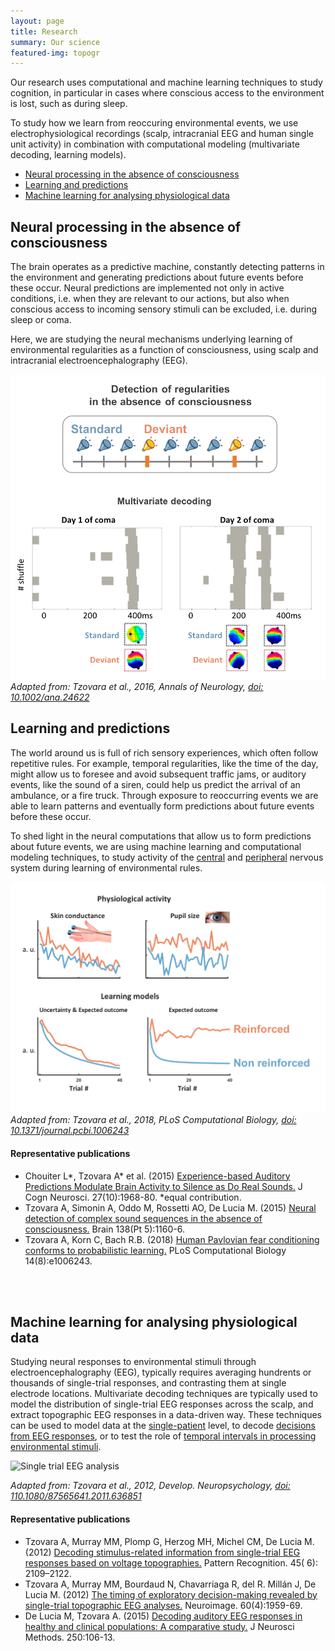 ```yaml
---
layout: page
title: Research
summary: Our science
featured-img: topogr
---
```


Our research uses computational and machine learning techniques to study cognition, in particular in cases where conscious access to the environment is lost, such as during sleep.

To study how we learn from reoccuring environmental events, we use electrophysiological recordings (scalp, intracranial EEG and human single unit activity) in combination with computational modeling (multivariate decoding, learning models).

* [Neural processing in the absence of consciousness](#neural-processing-in-the-absence-of-consciousness)
* [Learning and predictions](#learning-and-predictions)
* [Machine learning for analysing physiological data](#machine-learning-for-analysing-physiological-data)

## Neural processing in the absence of consciousness

The brain operates as a predictive machine, constantly detecting patterns in the environment and generating predictions about future events before these occur. Neural predictions are implemented not only in active conditions, i.e. when they are relevant to our actions, but also when conscious access to incoming sensory stimuli can be excluded, i.e. during sleep or coma. <br/>

Here, we are studying the neural mechanisms underlying learning of environmental regularities as a function of consciousness, using scalp and intracranial electroencephalography (EEG).

![Modeling associative learning](https://raw.githubusercontent.com/ccneuro/ccneuro.github.io/master/assets/img/posts/Regularities.png)
*Adapted from: Tzovara et al., 2016, Annals of Neurology, [doi: 10.1002/ana.24622]( https://doi.org/10.1002/ana.24622)*

## Learning and predictions

The world around us is full of rich sensory experiences, which often follow repetitive rules. For example, temporal
regularities, like the time of the day, might allow us to foresee and avoid subsequent traffic jams, or auditory events,
like the sound of a siren, could help us predict the arrival of an ambulance, or a fire truck. Through exposure to
reoccurring events we are able to learn patterns and eventually form predictions about future events before these
occur. <br/>

To shed light in the neural computations that allow us to form predictions about future events, we are using machine learning and computational modeling techniques, to study activity of the [central](http://www.mitpressjournals.org/doi/abs/10.1162/jocn_a_00835) and [peripheral](https://journals.plos.org/ploscompbiol/article?id=10.1371/journal.pcbi.1006243) nervous system during learning of environmental rules.

![Modeling associative learning](https://raw.githubusercontent.com/ccneuro/ccneuro.github.io/master/assets/img/posts/Models.png)
*Adapted from: Tzovara et al., 2018, PLoS Computational Biology, [doi: 10.1371/journal.pcbi.1006243]( https://doi.org/10.1371/journal.pcbi.1006243)*


#### Representative publications
* Chouiter L*, Tzovara A* et al. (2015) [Experience-based Auditory Predictions Modulate Brain Activity to Silence as Do Real Sounds.](http://www.mitpressjournals.org/doi/abs/10.1162/jocn_a_00835) J Cogn Neurosci. 27(10):1968-80. *equal contribution.
* Tzovara A, Simonin A, Oddo M, Rossetti AO, De Lucia M. (2015) [Neural detection of complex sound sequences in the absence of consciousness.](https://academic.oup.com/brain/article/138/5/1160/406045/Neural-detection-of-complex-sound-sequences-in-the) Brain 138(Pt 5):1160-6.
* Tzovara A, Korn C, Bach R.B. (2018) [Human Pavlovian fear conditioning conforms to probabilistic learning.](https://journals.plos.org/ploscompbiol/article?id=10.1371/journal.pcbi.1006243) PLoS Computational Biology 14(8):e1006243.

<br/><br/>
## Machine learning for analysing physiological data

Studying neural responses to environmental stimuli through electroencephalography (EEG), typically requires averaging hundrents or thousands of single-trial responses, and contrasting them at single electrode locations. Multivariate decoding techniques are typically used to model the distribution of single-trial EEG responses across the scalp, and extract topographic EEG responses in a data-driven way. These techniques can be used to model data at the [single-patient](http://www.sciencedirect.com/science/article/pii/S0165027014003872) level, to decode [decisions from EEG responses](http://www.sciencedirect.com/science/article/pii/S1053811912001632), or to test the role of [temporal intervals in processing environmental stimuli](http://www.sciencedirect.com/science/article/pii/S1053811912001589). 
</br>


![Single trial EEG analysis](https://raw.githubusercontent.com/aath0/aath0.github.io/master/assets/img/topogr.jpg)

*Adapted from: Tzovara et al., 2012, Develop. Neuropsychology, [doi: 110.1080/87565641.2011.636851](http://dx.doi.org/10.1080/87565641.2011.636851)*

#### Representative publications
* Tzovara A, Murray MM, Plomp G, Herzog MH, Michel CM, De Lucia M. (2012) [Decoding stimulus-related information from single-trial EEG responses based on voltage topographies.](http://www.sciencedirect.com/science/article/pii/S0031320311001440) Pattern Recognition. 45( 6): 2109–2122.
* Tzovara A, Murray MM, Bourdaud N, Chavarriaga R, del R. Millán J, De Lucia M. (2012) [The timing of exploratory decision-making revealed by single-trial topographic EEG analyses.](http://www.sciencedirect.com/science/article/pii/S1053811912001632) Neuroimage. 60(4):1959-69.
* De Lucia M, Tzovara A. (2015) [Decoding auditory EEG responses in healthy and clinical populations: A comparative study.](http://www.sciencedirect.com/science/article/pii/S0165027014003872) J Neurosci Methods. 250:106-13.
